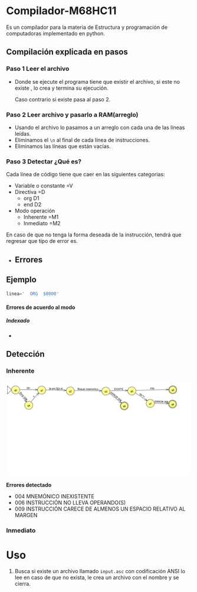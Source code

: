 # Compilador-M68HC11
Es un compilador para la materia de Estructura y programación de computadoras implementado en python.

## Compilación explicada en pasos

### Paso 1 Leer el archivo

- Donde se ejecute el programa tiene que existir el archivo, si este no existe , lo crea y termina su ejecución.

  Caso contrario si existe pasa al paso 2.

### Paso 2  Leer archivo y pasarlo a RAM(arreglo)

- Usando el archivo lo pasamos a un arreglo con cada una de las líneas leídas.
- Eliminamos el `\n` al final de cada línea de instrucciones.
- Eliminamos las líneas que están vacías.

### Paso 3 Detectar ¿Qué es?

Cada línea de código tiene que caer en las siguientes categorias:

- Variable o constante =V
- Directiva =D
  - org D1
  - end D2
- Modo operación
  - Inherente =M1
  - Inmediato =M2

En caso de que no tenga la forma deseada de la instrucción, tendrá  que regresar que tipo de error es.

- Errores
  - 

## Ejemplo

``````python
linea='  ORG  $8000'

``````

#### Errores de acuerdo al modo

##### Indexado

- 

## Detección

### Inherente

![Detecccion_Inherente](Documentacion/Detecccion_Inherente.png)

**Errores detectado**

- 004  MNEMÓNICO INEXISTENTE
- 006  INSTRUCCIÓN NO LLEVA OPERANDO(S)
- 009  INSTRUCCIÓN CARECE DE ALMENOS UN ESPACIO RELATIVO AL MARGEN

### Inmediato




# Uso

1. Busca si existe un archivo llamado `input.asc` con codificación ANSI lo lee en caso de que no exista, le crea un archivo con el nombre y se cierra.